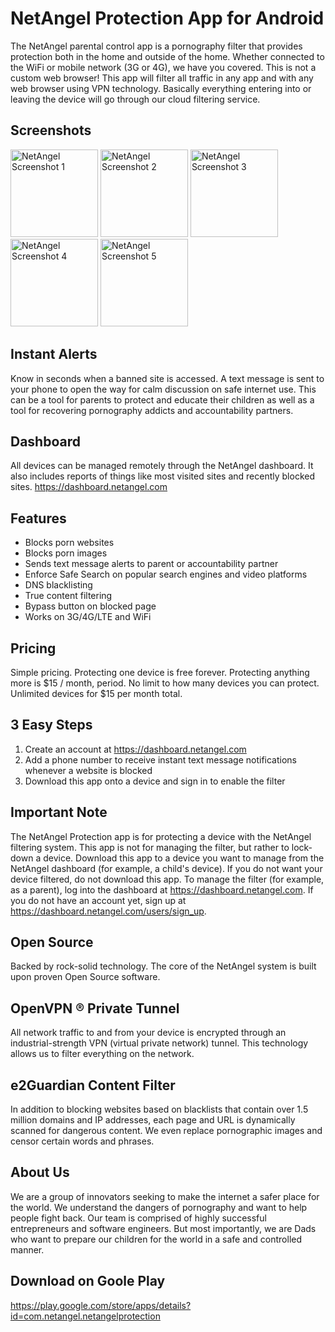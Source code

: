 # NetAngel Protection App for Android

The NetAngel parental control app is a pornography filter that provides protection both in the home and outside of the home. Whether connected to the WiFi or mobile network (3G or 4G), we have you covered. This is not a custom web browser! This app will filter all traffic in any app and with any web browser using VPN technology. Basically everything entering into or leaving the device will go through our cloud filtering service.

## Screenshots

<img alt="NetAngel Screenshot 1" src="https://lh3.googleusercontent.com/12NtxCIPSqVDNQeu8YadNHaUIYQu5q1ru3n-ixji1m2kssdJV7IIMF-zcOmLVhCXhg=h900-rw" width="140px"> <img alt="NetAngel Screenshot 2" src="https://lh3.googleusercontent.com/qR-1cyyxc-_qKyF1KSpR6h7csoyIY85YCxLUXx_dlORN8Zn3B2F3ZLw6ECq8JT3Ynw=h900-rw" width="140px"> <img alt="NetAngel Screenshot 3" src="https://lh3.googleusercontent.com/AaqxG5YFOj1wTosx-akaH_RyOUga4L3_WL6VxuKfRYTVQb5EAhlP060RJFPhZax1N48=h900-rw" width="140px"> <img alt="NetAngel Screenshot 4" src="https://lh3.googleusercontent.com/VVfsyGpMmKiHuotHBJoVtfC7_TewrwubIeW07aW9qlOmaYU2H9HbaZvykR-8UIK75DM=h900-rw" width="140px"> <img alt="NetAngel Screenshot 5" src="https://lh3.googleusercontent.com/a15yNUOLv9Y4whRXJkWCOvmIuGuXgkSPmZuYrnJvaVK9Z0D5uI_7I6dMoyNxKlmM-FA=h900-rw" width="140px">

## Instant Alerts

Know in seconds when a banned site is accessed. A text message is sent to your phone to open the way for calm discussion on safe internet use. This can be a tool for parents to protect and educate their children as well as a tool for recovering pornography addicts and accountability partners.

## Dashboard

All devices can be managed remotely through the NetAngel dashboard. It also includes reports of things like most visited sites and recently blocked sites. https://dashboard.netangel.com

## Features

- Blocks porn websites
- Blocks porn images
- Sends text message alerts to parent or accountability partner
- Enforce Safe Search on popular search engines and video platforms
- DNS blacklisting
- True content filtering
- Bypass button on blocked page
- Works on 3G/4G/LTE and WiFi

## Pricing

Simple pricing. Protecting one device is free forever. Protecting anything more is $15 / month, period. No limit to how many devices you can protect. Unlimited devices for $15 per month total.

## 3 Easy Steps

1. Create an account at https://dashboard.netangel.com
2. Add a phone number to receive instant text message notifications whenever a website is blocked
3. Download this app onto a device and sign in to enable the filter

## Important Note

The NetAngel Protection app is for protecting a device with the NetAngel filtering system. This app is not for managing the filter, but rather to lock-down a device. Download this app to a device you want to manage from the NetAngel dashboard (for example, a child's device). If you do not want your device filtered, do not download this app. To manage the filter (for example, as a parent), log into the dashboard at https://dashboard.netangel.com. If you do not have an account yet, sign up at https://dashboard.netangel.com/users/sign_up.

## Open Source

Backed by rock-solid technology. The core of the NetAngel system is built upon proven Open Source software.

## OpenVPN ® Private Tunnel

All network traffic to and from your device is encrypted through an industrial-strength VPN (virtual private network) tunnel. This technology allows us to filter everything on the network.

## e2Guardian Content Filter

In addition to blocking websites based on blacklists that contain over 1.5 million domains and IP addresses, each page and URL is dynamically scanned for dangerous content. We even replace pornographic images and censor certain words and phrases.

## About Us

We are a group of innovators seeking to make the internet a safer place for the world. We understand the dangers of pornography and want to help people fight back. Our team is comprised of highly successful entrepreneurs and software engineers. But most importantly, we are Dads who want to prepare our children for the world in a safe and controlled manner.

## Download on Goole Play

https://play.google.com/store/apps/details?id=com.netangel.netangelprotection

